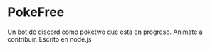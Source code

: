 # PokeFree
Un bot de discord como poketwo que esta en progreso. Animate a contribuir. Escrito en node.js

